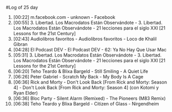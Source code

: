 #Log of 25 day

1. [00:22] m.facebook.com - unknown - Facebook
1. [00:55] 3. Libertad. Los Macrodatos Están Observándote - 3. Libertad. Los Macrodatos Están Observándote - 21 lecciones para el siglo XXI [21 Lessons for the 21st Century]
1. [02:43] Audiolibros favoritos - Audiolibros favoritos - Loco de Khalil Gibran
1. [04:28] El Podcast DEV - El Podcast DEV - 62: Ya No Hay Que Usar Mac
1. [05:31] 3. Libertad. Los Macrodatos Están Observándote - 3. Libertad. Los Macrodatos Están Observándote - 21 lecciones para el siglo XXI [21 Lessons for the 21st Century]
1. [06:20] Teho Teardo & Blixa Bargeld - Still Smiling - A Quiet Life
1. [06:26] Peter Gabriel - Scratch My Back - My Body Is A Cage
1. [06:36] Rick and Morty - Don't Look Back [From Rick and Morty: Season 4] - Don't Look Back [From Rick and Morty: Season 4] (con Kotomi y Ryan Elder)
1. [06:36] Bloc Party - Silent Alarm (Remixed) - The Pioneers (M83 Remix)
1. [06:38] Teho Teardo y Blixa Bargeld - Citizen of Glass - Nirgendheim
